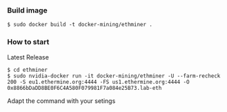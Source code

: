 ### Build image

`$ sudo docker build -t docker-mining/ethminer .`


### How to start

Latest Release

~~~~
$ cd ethminer
$ sudo nvidia-docker run -it docker-mining/ethminer -U --farm-recheck 200 -S eu1.ethermine.org:4444 -FS us1.ethermine.org:4444 -O 0x8866bDaDD8BE0F6C4A580F079981F7a084e25B73.lab-eth
~~~~

Adapt the command with your setings
